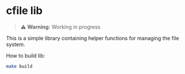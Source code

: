 # cfile lib

> ⚠️ **Warning:** Working in progress 

This is a simple library containing helper functions for managing the file system.

How to build lib:

```sh
make build

```
